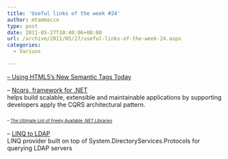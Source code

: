 ```yaml
---
title: 'Useful links of the week #24'
author: mtammacco
type: post
date: 2011-05-27T10:40:06+00:00
url: /archive/2011/05/27/useful-links-of-the-week-24.aspx
categories:
  - Variuos

---
```

<a href="http://msdn.microsoft.com/en-us/scriptjunkie/gg454786" target="_blank" rel="noopener">&#8211; Using HTML5’s New Semantic Tags Today</a>

&#8211; <a href="http://ncqrs.org/" target="_blank" rel="noopener">Ncqrs, framework for .NET </a>  
helps build scalable, extensible and maintainable applications by supporting developers apply the CQRS architectural pattern.

### <font style="font-weight: normal" size="1">&#8211; <a href="http://qink.net/page/The-Ultimate-List-of-Freely-Available-_NET-Libraries.aspx" target="_blank" rel="noopener">The Ultimate List of Freely Available .NET Libraries</a></font>

&#8211; <a href="http://linqtoldap.codeplex.com/" target="_blank" rel="noopener">LINQ to LDAP</a>  
LINQ provider built on top of System.DirectoryServices.Protocols for querying LDAP servers